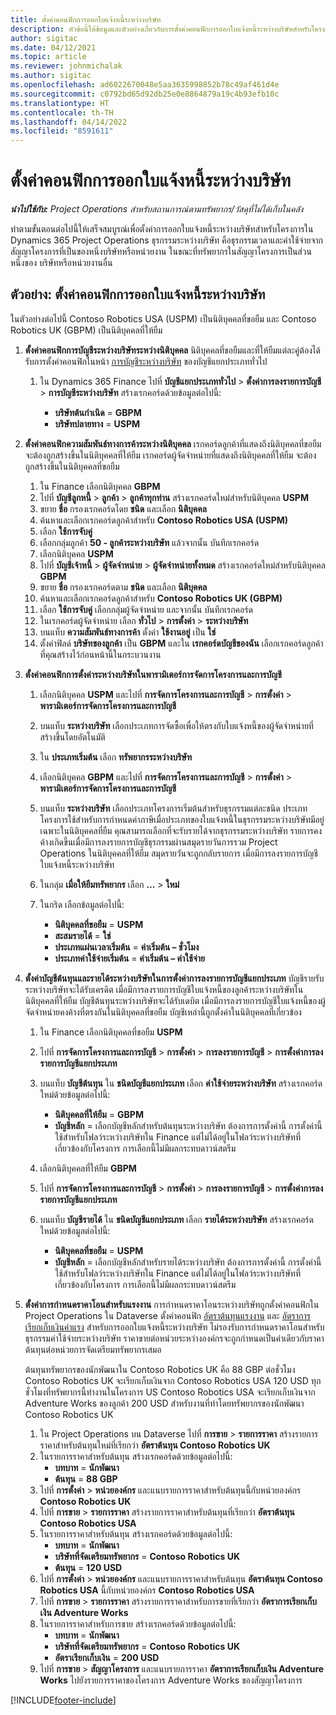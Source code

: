 ```yaml
---
title: ตั้งค่าคอนฟิกการออกใบแจ้งหนี้ระหว่างบริษัท
description: หัวข้อนี้ให้ข้อมูลและตัวอย่างเกี่ยวกับการตั้งค่าคอนฟิกการออกใบแจ้งหนี้ระหว่างบริษัทสำหรับโครงการ
author: sigitac
ms.date: 04/12/2021
ms.topic: article
ms.reviewer: johnmichalak
ms.author: sigitac
ms.openlocfilehash: ad6022670048e5aa3635998852b78c49af461d4e
ms.sourcegitcommit: c0792bd65d92db25e0e8864879a19c4b93efb10c
ms.translationtype: HT
ms.contentlocale: th-TH
ms.lasthandoff: 04/14/2022
ms.locfileid: "8591611"
---
```

# <a name="configure-intercompany-invoicing"></a>ตั้งค่าคอนฟิกการออกใบแจ้งหนี้ระหว่างบริษัท

_**นำไปใช้กับ:** Project Operations สำหรับสถานการณ์ตามทรัพยากร/วัสดุที่ไม่ได้เก็บในคลัง_

ทำตามขั้นตอนต่อไปนี้ให้เสร็จสมบูรณ์เพื่อตั้งค่าการออกใบแจ้งหนี้ระหว่างบริษัทสำหรับโครงการใน Dynamics 365 Project Operations ธุรกรรมระหว่างบริษัท คือธุรกรรมเวลาและค่าใช้จ่ายจากสัญญาโครงการที่เป็นของหนึ่งบริษัทหรือหน่วยงาน ในขณะที่ทรัพยากรในสัญญาโครงการเป็นส่วนหนึ่งของ บริษัทหรือหน่วยงานอื่น

## <a name="example-configure-intercompany-invoicing"></a>ตัวอย่าง: ตั้งค่าคอนฟิกการออกใบแจ้งหนี้ระหว่างบริษัท

ในตัวอย่างต่อไปนี้ Contoso Robotics USA (USPM) เป็นนิติบุคคลที่ขอยืม และ Contoso Robotics UK (GBPM) เป็นนิติบุคคลที่ให้ยืม 

1. **ตั้งค่าคอนฟิกการบัญชีระหว่างบริษัทระหว่างนิติบุคคล** นิติบุคคลที่ขอยืมและที่ให้ยืมแต่ละคู่ต้องได้รับการตั้งค่าคอนฟิกในหน้า [การบัญชีระหว่างบริษัท](/dynamics365/finance/general-ledger/intercompany-accounting-setup) ของบัญชีแยกประเภททั่วไป
    
    1. ใน Dynamics 365 Finance ไปที่ **บัญชีแยกประเภททั่วไป** > **ตั้งค่าการลงรายการบัญชี** > **การบัญชีระหว่างบริษัท** สร้างเรกคอร์ดด้วยข้อมูลต่อไปนี้:

        - **บริษัทต้นกำเนิด** = **GBPM**
        - **บริษัทปลายทาง** = **USPM**

2. **ตั้งค่าคอนฟิกความสัมพันธ์ทางการค้าระหว่างนิติบุคคล** เรกคอร์ดลูกค้าที่แสดงถึงนิติบุคคลที่ขอยืม จะต้องถูกสร้างขึ้นในนิติบุคคลที่ให้ยืม เรกคอร์ดผู้จัดจำหน่ายที่แสดงถึงนิติบุคคลที่ให้ยืม จะต้องถูกสร้างขึ้นในนิติบุคคลที่ขอยืม

     1. ใน Finance เลือกนิติบุคคล **GBPM**
     2. ไปที่ **บัญชีลูกหนี้** > **ลูกค้า** > **ลูกค้าทุกท่าน** สร้างเรกคอร์ดใหม่สำหรับนิติบุคคล **USPM**
     3. ขยาย **ชื่อ** กรองเรกคอร์ดโดย **ชนิด** และเลือก **นิติบุคคล** 
     4. ค้นหาและเลือกเรกคอร์ดลูกค้าสำหรับ **Contoso Robotics USA (USPM)**
     5. เลือก **ใช้การจับคู่** 
     6. เลือกกลุ่มลูกค้า **50 - ลูกค้าระหว่างบริษัท** แล้วจากนั้น บันทึกเรกคอร์ด
     7. เลือกนิติบุคคล **USPM**
     8. ไปที่ **บัญชีเจ้าหนี้** > **ผู้จัดจำหน่าย** > **ผู้จัดจำหน่ายทั้งหมด** สร้างเรกคอร์ดใหม่สำหรับนิติบุคคล **GBPM**
     9. ขยาย **ชื่อ** กรองเรกคอร์ดตาม **ชนิด** และเลือก **นิติบุคคล** 
     10. ค้นหาและเลือกเรกคอร์ดลูกค้าสำหรับ **Contoso Robotics UK (GBPM)**
     11. เลือก **ใช้การจับคู่** เลือกกลุ่มผู้จัดจำหน่าย และจากนั้น บันทึกเรกคอร์ด
     12. ในเรกคอร์ดผู้จัดจำหน่าย เลือก **ทั่วไป** > **การตั้งค่า** > **ระหว่างบริษัท**
     13. บนแท็บ **ความสัมพันธ์ทางการค้า** ตั้งค่า **ใช้งานอยู่** เป็น **ใช่**
     14. ตั้งค่าฟิลด์ **บริษัทของลูกค้า** เป็น **GBPM** และใน **เรกคอร์ดบัญชีของฉัน** เลือกเรกคอร์ดลูกค้าที่คุณสร้างไว้ก่อนหน้านี้ในกระบวนงาน

3. **ตั้งค่าคอนฟิกการตั้งค่าระหว่างบริษัทในพารามิเตอร์การจัดการโครงการและการบัญชี** 

    1. เลือกนิติบุคคล **USPM** และไปที่ **การจัดการโครงการและการบัญชี** > **การตั้งค่า** > **พารามิเตอร์การจัดการโครงการและการบัญชี**
    2. บนแท็บ **ระหว่างบริษัท** เลือกประเภทการจัดซื้อเพื่อให้ตรงกับใบแจ้งหนี้ของผู้จัดจำหน่ายที่สร้างขึ้นโดยอัตโนมัติ
    3. ใน **ประเภทเริ่มต้น** เลือก **ทรัพยากรระหว่างบริษัท**
    4. เลือกนิติบุคคล **GBPM** และไปที่ **การจัดการโครงการและการบัญชี** > **การตั้งค่า** > **พารามิเตอร์การจัดการโครงการและการบัญชี**
    5. บนแท็บ **ระหว่างบริษัท** เลือกประเภทโครงการเริ่มต้นสำหรับธุรกรรมแต่ละชนิด ประเภทโครงการใช้สำหรับการกำหนดค่าภาษีเมื่อประเภทของใบแจ้งหนี้ในธุรกรรมระหว่างบริษัทมีอยู่เฉพาะในนิติบุคคลที่ยืม คุณสามารถเลือกที่จะรับรายได้จากธุรกรรมระหว่างบริษัท รายการคงค้างเกิดขึ้นเมื่อมีการลงรายการบัญชีธุรกรรมผ่านสมุดรายวันการรวม Project Operations ในนิติบุคคลที่ให้ยืม สมุดรายวันจะถูกกลับรายการ เมื่อมีการลงรายการบัญชีใบแจ้งหนี้ระหว่างบริษัท
    6. ในกลุ่ม **เมื่อให้ยืมทรัพยากร** เลือก **...** > **ใหม่** 
    7. ในกริด เลือกข้อมูลต่อไปนี้:

          - **นิติบุคคลที่ขอยืม** = **USPM**
          - **สะสมรายได้** = **ใช่**
          - **ประเภทแผ่นเวลาเริ่มต้น** = **ค่าเริ่มต้น – ชั่วโมง**
          - **ประเภทค่าใช้จ่ายเริ่มต้น** = **ค่าเริ่มต้น – ค่าใช้จ่าย**

4. **ตั้งค่าบัญชีต้นทุนและรายได้ระหว่างบริษัทในการตั้งค่าการลงรายการบัญชีแยกประเภท** บัญชีรายรับระหว่างบริษัทจะได้รับเครดิต เมื่อมีการลงรายการบัญชีใบแจ้งหนี้ของลูกค้าระหว่างบริษัทในนิติบุคคลที่ให้ยืม บัญชีต้นทุนระหว่างบริษัทจะได้รับเดบิต เมื่อมีการลงรายการบัญชีใบแจ้งหนี้ของผู้จัดจำหน่ายคงค้างที่ตรงกันในนิติบุคคลที่ขอยืม บัญชีเหล่านี้ถูกตั้งค่าในนิติบุคคลที่เกี่ยวข้อง 
      
     1. ใน Finance เลือกนิติบุคคลที่ขอยืม **USPM** 
     2. ไปที่ **การจัดการโครงการและการบัญชี** > **การตั้งค่า** > **การลงรายการบัญชี** > **การตั้งค่าการลงรายการบัญชีแยกประเภท** 
     3. บนแท็บ **บัญชีต้นทุน** ใน **ชนิดบัญชีแยกประเภท** เลือก **ค่าใช้จ่ายระหว่างบริษัท** สร้างเรกคอร์ดใหม่ด้วยข้อมูลต่อไปนี้:
      
        - **นิติบุคคลที่ให้ยืม** = **GBPM**
        - **บัญชีหลัก** = เลือกบัญชีหลักสำหรับต้นทุนระหว่างบริษัท ต้องการการตั้งค่านี้ การตั้งค่านี้ใช้สำหรับโฟลว์ระหว่างบริษัทใน Finance แต่ไม่ได้อยู่ในโฟลว์ระหว่างบริษัทที่เกี่ยวข้องกับโครงการ การเลือกนี้ไม่มีผลกระทบดาวน์สตรีม 
        
     4. เลือกนิติบุคคลที่ให้ยืม **GBPM** 
     5. ไปที่ **การจัดการโครงการและการบัญชี** > **การตั้งค่า** > **การลงรายการบัญชี** > **การตั้งค่าการลงรายการบัญชีแยกประเภท** 
     6. บนแท็บ **บัญชีรายได้** ใน **ชนิดบัญชีแยกประเภท** เลือก **รายได้ระหว่างบริษัท** สร้างเรกคอร์ดใหม่ด้วยข้อมูลต่อไปนี้:

        - **นิติบุคคลที่ขอยืม** = **USPM**
        - **บัญชีหลัก** = เลือกบัญชีหลักสำหรับรายได้ระหว่างบริษัท ต้องการการตั้งค่านี้ การตั้งค่านี้ใช้สำหรับโฟลว์ระหว่างบริษัทใน Finance แต่ไม่ได้อยู่ในโฟลว์ระหว่างบริษัทที่เกี่ยวข้องกับโครงการ การเลือกนี้ไม่มีผลกระทบดาวน์สตรีม 

5. **ตั้งค่าการกำหนดราคาโอนสำหรับแรงงาน** การกำหนดราคาโอนระหว่างบริษัทถูกตั้งค่าคอนฟิกใน Project Operations ใน Dataverse ตั้งค่าคอนฟิก [อัตราต้นทุนแรงงาน](../pricing-costing/set-up-labor-cost-rate.md#transfer-pricing-and-costs-for-resources-outside-of-your-division-or-legal-entity) และ [อัตราการเรียกเก็บเงินค่าแรง](../pricing-costing/set-up-labor-bill-rate.md#transfer-pricing-or-set-up-bill-rates-for-resources-from-other-organizational-units-or-divisions) สำหรับการออกใบแจ้งหนี้ระหว่างบริษัท ไม่รองรับการกำหนดราคาโอนสำหรับธุรกรรมค่าใช้จ่ายระหว่างบริษัท ราคาขายต่อหน่วยระหว่างองค์กรจะถูกกำหนดเป็นค่าเดียวกับราคาต้นทุนต่อหน่วยการจัดเตรียมทรัพยากรเสมอ

      ต้นทุนทรัพยากรของนักพัฒนาใน Contoso Robotics UK คือ 88 GBP ต่อชั่วโมง Contoso Robotics UK จะเรียกเก็บเงินจาก Contoso Robotics USA 120 USD ทุกชั่วโมงที่ทรัพยากรนี้ทำงานในโครงการ US Contoso Robotics USA จะเรียกเก็บเงินจาก Adventure Works ของลูกค้า 200 USD สำหรับงานที่ทำโดยทรัพยากรของนักพัฒนา Contoso Robotics UK

      1. ใน Project Operations บน Dataverse ไปที่ **การขาย** > **รายการราคา** สร้างรายการราคาสำหรับต้นทุนใหม่ที่เรียกว่า **อัตราต้นทุน Contoso Robotics UK** 
      2. ในรายการราคาสำหรับต้นทุน สร้างเรกคอร์ดด้วยข้อมูลต่อไปนี้:
         - **บทบาท** = **นักพัฒนา**
         - **ต้นทุน** = **88 GBP**
      3. ไปที่ **การตั้งค่า** > **หน่วยองค์กร** และแนบรายการราคาสำหรับต้นทุนนี้กับหน่วยองค์กร **Contoso Robotics UK**
      4. ไปที่ **การขาย** > **รายการราคา** สร้างรายการราคาสำหรับต้นทุนที่เรียกว่า **อัตราต้นทุน Contoso Robotics USA** 
      5. ในรายการราคาสำหรับต้นทุน สร้างเรกคอร์ดด้วยข้อมูลต่อไปนี้:
          - **บทบาท** = **นักพัฒนา**
          - **บริษัทที่จัดเตรียมทรัพยากร** = **Contoso Robotics UK**
          - **ต้นทุน** = **120 USD**
      6. ไปที่ **การตั้งค่า** > **หน่วยองค์กร** และแนบรายการราคาสำหรับต้นทุน **อัตราต้นทุน Contoso Robotics USA** นี้กับหน่วยองค์กร **Contoso Robotics USA**
      7. ไปที่ **การขาย** > **รายการราคา** สร้างรายการราคาสำหรับการขายที่เรียกว่า **อัตราการเรียกเก็บเงิน Adventure Works** 
      8. ในรายการราคาสำหรับการขาย สร้างเรกคอร์ดด้วยข้อมูลต่อไปนี้:
          - **บทบาท** = **นักพัฒนา**
          - **บริษัทที่จัดเตรียมทรัพยากร** = **Contoso Robotics UK**
          - **อัตราเรียกเก็บเงิน** = **200 USD**
      9. ไปที่ **การขาย** > **สัญญาโครงการ** และแนบรายการราคา **อัตราการเรียกเก็บเงิน Adventure Works** ไปยังรายการราคาของโครงการ Adventure Works ของสัญญาโครงการ


[!INCLUDE[footer-include](../includes/footer-banner.md)]
